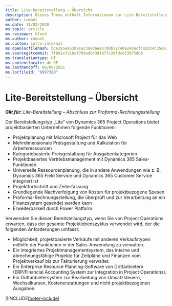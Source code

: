 ```yaml
---
title: Lite-Bereitstellung – Übersicht
description: Dieses Thema enthält Informationen zur Lite-Bereitstellung von Dynamics 365 Project Operations.
author: rumant
ms.date: 11/02/2020
ms.topic: article
ms.reviewer: kfend
ms.author: rumant
ms.custom: intro-internal
ms.openlocfilehash: bc6385ea53091ac396daee37d8b5174092406cfc42d34c356a112f665cd63456
ms.sourcegitcommit: 7f8d1e7a16af769adb43d1877c28fdce53975db8
ms.translationtype: HT
ms.contentlocale: de-DE
ms.lasthandoff: 08/06/2021
ms.locfileid: "6997380"
---
```

# <a name="lite-deployment-overview"></a>Lite-Bereitstellung – Übersicht

_**Gilt für:** Lite-Bereitstellung – Abschluss zur Proforma-Rechnungsstellung_

Der Bereitstellungstyp „Lite“ von Dynamics 365 Project Operations bietet projektbasierten Unternehmen folgende Funktionen:

- Projektplanung mit Microsoft Project für das Web
- Mehrdimensionale Preisgestaltung und Kalkulation für Arbeitsressourcen
- Kategoriebasierte Preisgestaltung für Ausgabenkategorien
- Projektbasiertes Vertriebsmanagement mit Dynamics 365 Sales-Funktionen
- Universelle Ressourcenplanung, die in andere Anwendungen wie z. B. Dynamics 365 Field Service und Dynamics 365 Customer Service integriert ist
- Projektfortschritt und Zeiterfassung
- Grundlegende Nachverfolgung von Kosten für projektbezogene Spesen
- Proforma-Rechnungsstellung, die überprüft und zur Verarbeitung an ein Finanzsystem gesendet werden kann
- Erweiterbarkeit durch Power Platform

Verwenden Sie diesen Bereitstellungstyp, wenn Sie von Project Operations erwarten, dass der gesamte Projektlebenszyklus verwendet wird, der die folgenden Anforderungen umfasst:

- Möglichkeit, projektbasierte Verkäufe mit anderen Verkaufstypen mithilfe der Funktionen in der Sales-Anwendung zu verwalten.
- Ein integriertes Projektmanagementsystem, das interne und abrechnungsfähige Projekte für Zeitpläne und Finanzen vom Projektverkauf bis zur Fakturierung verwaltet.
- Ein Enterprise Resource Planning-Software von Drittanbietern (ERP/Financial Accounting System zur Integration in Project Operations).
- Ein Drittanbietersystem zur Bearbeitung von Umsatzsteuern, Wechselkursen, Kostenerstattungen und nicht projektbezogenen Ausgaben.


[!INCLUDE[footer-include](../includes/footer-banner.md)]